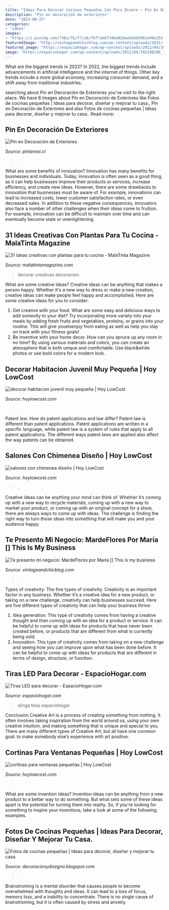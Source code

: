 ```yaml
---
title: "Ideas Para Decorar Cocinas Pequeñas Con Poco Dinero ~ Pin En Decoración De Exteriores"
description: "Pin en decoración de exteriores"
date: "2023-08-23"
categories:
- "ideas"
images:
- "https://i.pinimg.com/736x/fb/f7/a6/fbf7a66f346a82daa9a5b5961e99e255.jpg"
featuredImage: "http://vintageandchicblog.com/wp-content/uploads/2011/10/mar-de-flores-floristeria-con-encanto-madrid-2.jpeg"
featured_image: "https://espaciohogar.com/wp-content/uploads/2012/04/391348296_743.jpg?1d973d&amp;1d973d"
image: "https://espaciohogar.com/wp-content/uploads/2012/04/391348296_743.jpg?1d973d&amp;1d973d"
---
```



What are the biggest trends in 2022?
In 2022, the biggest trends include advancements in artificial intelligence and the internet of things. Other key trends include a more global economy, increasing consumer demand, and a shift away from traditional industries.

	

		
searching about Pin en Decoración de Exteriores you've visit to the right place. We have 8 Images about Pin en Decoración de Exteriores like Fotos de cocinas pequeñas | Ideas para decorar, diseñar y mejorar tu casa., Pin en Decoración de Exteriores and also Fotos de cocinas pequeñas | Ideas para decorar, diseñar y mejorar tu casa.. Read more:
		
    
## Pin En Decoración De Exteriores

<img loading=lazy src="https://i.pinimg.com/736x/fb/f7/a6/fbf7a66f346a82daa9a5b5961e99e255.jpg" onerror="this.onerror=null;this.src='https://tse2.mm.bing.net/th?id=OIP.bPj-X2nT15Zw-XOySozDwwHaLG&amp;pid=15.1';" alt="Pin en Decoración de Exteriores">

_Source: pinterest.cl_

>. 

	

What are some benefits of innovation?
Innovation has many benefits for businesses and individuals. Today, innovation is often seen as a good thing, as it can help businesses improve their products or services, increase efficiency, and create new ideas. However, there are some drawbacks to innovation that businesses must be aware of. For example, innovations can lead to increased costs, lower customer satisfaction rates, or even decreased sales. In addition to these negative consequences, innovators also face a number of other challenges when their ideas come to fruition. For example, innovation can be difficult to maintain over time and can eventually become stale or unenlightening.

    
## 31 Ideas Creativas Con Plantas Para Tu Cocina - MalaTinta Magazine

<img loading=lazy src="http://www.malatintamagazine.com/wp-content/uploads/2016/04/Plantas_cocina_15.jpg" onerror="this.onerror=null;this.src='https://tse4.mm.bing.net/th?id=OIP.BdbMdaeoixXIcaO9IAf0PQHaEo&amp;pid=15.1';" alt="31 ideas creativas con plantas para tu cocina - MalaTinta Magazine">

_Source: malatintamagazine.com_

>decorar creativas decoracion. 

	

What are some creative ideas?
Creative ideas can be anything that makes a person happy. Whether it's a new way to dress or make a new creation, creative ideas can make people feel happy and accomplished. Here are some creative ideas for you to consider: 
1. Get creative with your food. What are some easy and delicious ways to add somevity to your diet? Try incorporating more variety into your meals by adding fresh fruits and vegetables, proteins, or grains into your routine. This will give youelsenjoy from eating as well as help you stay on track with your fitness goals! 
2. Be inventive with your home decor. How can you spruce up any room in no time? By using various materials and colors, you can create an atmosphere that is both unique and comfortable. Use black&white photos or use bold colors for a modern look.

    
## Decorar Habitacion Juvenil Muy Pequeña | Hoy LowCost

<img loading=lazy src="http://hoylowcost.com/wp-content/uploads/2015/06/decorar-habitacion-juvenil-muy-pequeña.jpg" onerror="this.onerror=null;this.src='https://tse4.mm.bing.net/th?id=OIP.BR1FvVahKX4nlrx5nV996QHaGE&amp;pid=15.1';" alt="decorar habitacion juvenil muy pequeña | Hoy LowCost">

_Source: hoylowcost.com_

>. 

	

Patent law: How do patent applications and law differ?
Patent law is different than patent applications. Patent applications are written in a specific language, while patent law is a system of rules that apply to all patent applications. The different ways patent laws are applied also affect the way patents can be obtained.

    
## Salones Con Chimenea Diseño | Hoy LowCost

<img loading=lazy src="http://hoylowcost.com/wp-content/uploads/2016/01/salones-con-chimenea-diseño.jpg" onerror="this.onerror=null;this.src='https://tse1.mm.bing.net/th?id=OIP.RpmsewcCbr4RQeNHv-H98wHaE7&amp;pid=15.1';" alt="salones con chimenea diseño | Hoy LowCost">

_Source: hoylowcost.com_

>. 

	

Creative ideas can be anything your mind can think of. Whether it’s coming up with a new way to recycle materials, coming up with a new way to market your product, or coming up with an original concept for a show, there are always ways to come up with ideas. The challenge is finding the right way to turn those ideas into something that will make you and your audience happy.

    
## Te Presento Mi Negocio: MardeFlores Por María [] This Is My Business

<img loading=lazy src="http://vintageandchicblog.com/wp-content/uploads/2011/10/mar-de-flores-floristeria-con-encanto-madrid-2.jpeg" onerror="this.onerror=null;this.src='https://tse3.mm.bing.net/th?id=OIP.uOhrHQl_V7wBQOjVuvuPQAHaGJ&amp;pid=15.1';" alt="Te presento mi negocio: MardeFlores por María [] This is my business">

_Source: vintageandchicblog.com_

>. 

	

Types of creativity: The five types of creativity.
Creativity is an important factor in any business. Whether it’s a creative idea for a new product, or taking on a new challenge, creativity can help businesses succeed. Here are five different types of creativity that can help your business thrive: 
1. Idea generation: This type of creativity comes from having a creative thought and then coming up with an idea for a product or service. It can be helpful to come up with ideas for products that have never been created before, or products that are different from what is currently being sold. 
2. Innovation: This type of creativity comes from taking on a new challenge and seeing how you can improve upon what has been done before. It can be helpful to come up with ideas for products that are different in terms of design, structure, or function. 

    
## Tiras LED Para Decorar - EspacioHogar.com

<img loading=lazy src="https://espaciohogar.com/wp-content/uploads/2012/04/391348296_743.jpg?1d973d&amp;1d973d" onerror="this.onerror=null;this.src='https://tse2.mm.bing.net/th?id=OIP.X1ey2qO9QyNQfWMOMa9ungHaFS&amp;pid=15.1';" alt="Tiras LED para decorar - EspacioHogar.com">

_Source: espaciohogar.com_

>slinga tiras espaciohogar. 

	

Conclusion
Creative Art is a process of creating something from nothing. It often involves taking inspiration from the world around us, using your own creative intuition, and making something that is unique and special to you. There are many different types of Creative Art, but all have one common goal: to make somebody else’s experience with art positive.

    
## Cortinas Para Ventanas Pequeñas | Hoy LowCost

<img loading=lazy src="https://hoylowcost.com/wp-content/uploads/2016/01/cortinas-para-ventanas-pequeñas-281x300.jpg" onerror="this.onerror=null;this.src='https://tse4.mm.bing.net/th?id=OIP.hL0f-b7XbzX5fbdI2SMs2AAAAA&amp;pid=15.1';" alt="cortinas para ventanas pequeñas | Hoy LowCost">

_Source: hoylowcost.com_

>. 

	

What are some invention ideas?
Invention ideas can be anything from a new product to a better way to do something. But what sets some of these ideas apart is the potential for turning them into reality. So, if you're looking for something to inspire your inventions, take a look at some of the following examples.

    
## Fotos De Cocinas Pequeñas | Ideas Para Decorar, Diseñar Y Mejorar Tu Casa.

<img loading=lazy src="https://3.bp.blogspot.com/-lwDQdEiIFRw/TiyAi_c4ugI/AAAAAAAACkc/fXYlnn4slBo/s640/Cocina+peque%25C3%25B1a4.jpg" onerror="this.onerror=null;this.src='https://tse1.mm.bing.net/th?id=OIP.bBlvWCJtUhKXS-3lwq7xcgHaFj&amp;pid=15.1';" alt="Fotos de cocinas pequeñas | Ideas para decorar, diseñar y mejorar tu casa.">

_Source: decoracionydisegno.blogspot.com_

>. 

	

Brainstroming is a mental disorder that causes people to become overwhelmed with thoughts and ideas. It can lead to a loss of focus, memory loss, and a inability to concentrate. There is no single cause of brainstroming, but it is often caused by stress and anxiety.

